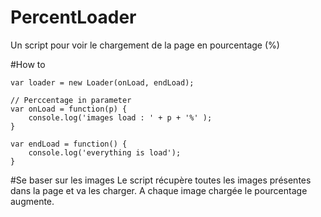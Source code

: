 # PercentLoader
Un script pour voir le chargement de la page en pourcentage (%)


#How to

	var loader = new Loader(onLoad, endLoad);
	
	// Perccentage in parameter
	var onLoad = function(p) {
		console.log('images load : ' + p + '%' );
	}

	var endLoad = function() {
		console.log('everything is load');
	}



#Se baser sur les images
Le script récupère toutes les images présentes dans la page et va les charger. A chaque image chargée le pourcentage augmente.
